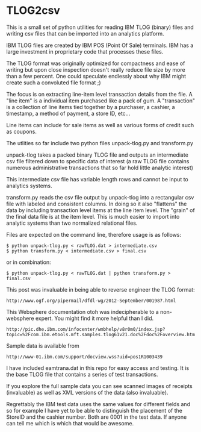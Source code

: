TLOG2csv
========
This is a small set of python utilities for reading IBM TLOG (binary) files
and writing csv files that can be imported into an analytics platform.

IBM TLOG files are created by IBM POS (Point Of Sale) terminals. IBM has a
large investment in proprietary code that processes these files.

The TLOG format was originally optimized for compactness and ease of writing but
upon close inspection doesn't really reduce file size by more than a few
percent. One could speculate endlessly about why IBM might create such a
convoluted file format ;)

The focus is on extracting line-item level transaction details from the file.
A "line item" is a individual item purchased like a pack of gum. A "transaction"
is a collection of line items tied together by a purchaser, a cashier,
a timestamp, a method of payment, a store ID, etc...

Line items can include for sale items as well as various forms of credit such
as coupons.

The utlities so far include two python files unpack-tlog.py and transform.py

unpack-tlog takes a packed binary TLOG file and outputs an intermediate csv
file filtered down to specific data of interest (a raw TLOG file contains
numerous administrative transactions that so far hold little analytic interest)

This intermediate csv file has variable length rows and cannot be input
to analytics systems.

transform.py reads the csv file output by unpack-tlog into a rectangular csv
file with labeled and consistent columns. In doing so it also "flattens" the
data by including transaction level items at the line item level. The "grain"
of the final data file is at the item level. This is much easier to import into
analytic systems than two normalized relational files.

Files are expected on the command line, therefore usage is as follows:

    $ python unpack-tlog.py < rawTLOG.dat > intermediate.csv
    $ python transform.py < intermediate.csv > final.csv

or in combination:

    $ python unpack-tlog.py < rawTLOG.dat | python transform.py > final.csv

This post was invaluable in being able to reverse engineer the TLOG format:

    http://www.ogf.org/pipermail/dfdl-wg/2012-September/001987.html

This Websphere documentation otoh was indecipherable to a non-websphere
expert. You might find it more helpful than I did.

    http://pic.dhe.ibm.com/infocenter/wmbhelp/v8r0m0/index.jsp?topic=%2Fcom.ibm.etools.mft.samples.tlog61v21.doc%2Fdoc%2Foverview.htm

Sample data is available from

    http://www-01.ibm.com/support/docview.wss?uid=pos1R1003439

I have included eamtrana.dat in this repo for easy access and testing.
It is the base TLOG file that contains a series of test transactions.

If you explore the full sample data you can see scanned images of receipts
(invaluable) as well as XML versions of the data (also invaluable).

Regrettably the IBM test data uses the same values for different fields and
so for example I have yet to be able to distinguish the placement of the
StoreID and the cashier number. Both are 0001 in the test data. If anyone
can tell me which is which that would be awesome.
